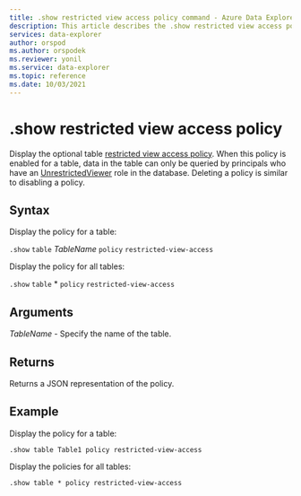 ```yaml
---
title: .show restricted view access policy command - Azure Data Explorer
description: This article describes the .show restricted view access policy command in Azure Data Explorer.
services: data-explorer
author: orspod
ms.author: orspodek
ms.reviewer: yonil
ms.service: data-explorer
ms.topic: reference
ms.date: 10/03/2021
---
```

# .show restricted view access policy

Display the optional table [restricted view access policy](restrictedviewaccesspolicy.md). When this policy is enabled for a table, data in the table can only be queried by principals who have an [UnrestrictedViewer](../management/access-control/role-based-authorization.md) role in the database. Deleting a policy is similar to disabling a policy. 

## Syntax

Display the policy for a table:

`.show` `table` *TableName* `policy` `restricted-view-access`

Display the policy for all tables:

`.show` `table` * `policy` `restricted-view-access`

## Arguments

*TableName* - Specify the name of the table. 

## Returns

Returns a JSON representation of the policy.

## Example

Display the policy for a table:

```kusto
.show table Table1 policy restricted-view-access
```

Display the policies for all tables:

```kusto
.show table * policy restricted-view-access
```